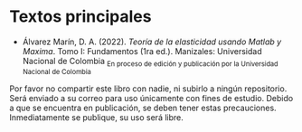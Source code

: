 # Textos principales

* Álvarez Marín, D. A. (2022). *Teoría de la elasticidad usando Matlab y Maxima*. Tomo I: Fundamentos (1ra ed.). Manizales: Universidad Nacional de Colombia
<sub>En proceso de edición y publicación por la Universidad Nacional de Colombia</sub>

Por favor no compartir este libro con nadie, ni subirlo a ningún repositorio. Será enviado a su correo para uso únicamente con fines de estudio. Debido a que se encuentra en publicación, se deben tener estas precauciones. Inmediatamente se publique, su uso será libre.
